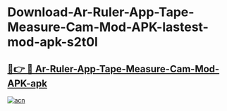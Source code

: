 # Download-Ar-Ruler-App-Tape-Measure-Cam-Mod-APK-lastest-mod-apk-s2t0l

<h2><a href="https://apkcomod.com?title=Ar-Ruler-App-Tape-Measure-Cam-Mod-APK">🔗👉 🔴 Ar-Ruler-App-Tape-Measure-Cam-Mod-APK-apk </a></h2>

[![acn](https://github.com/user-attachments/assets/0f9c940e-d8b0-45ae-aac7-cd30a18b3e1c)](https://apkcomod.com?title=Ar-Ruler-App-Tape-Measure-Cam-Mod-APK)
